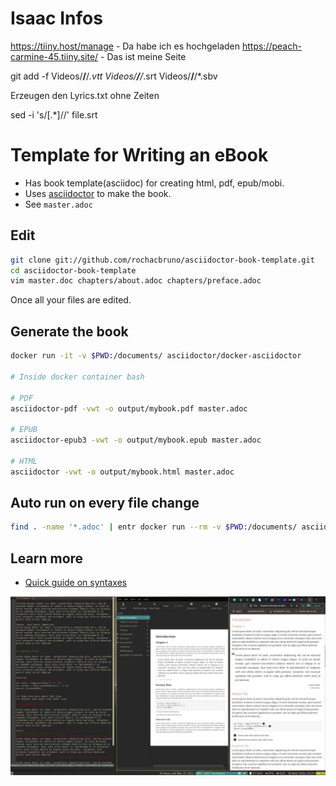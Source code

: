 # Isaac Infos
https://tiiny.host/manage  - Da habe ich es hochgeladen
https://peach-carmine-45.tiiny.site/   - Das ist meine Seite

   git add -f Videos/**/**/*.vtt Videos/**/**/*.srt Videos/**/**/*.sbv

Erzeugen den Lyrics.txt ohne Zeiten

   sed -i 's/\[.*]//' file.srt


# Template for Writing an eBook

- Has book template(asciidoc) for creating html, pdf, epub/mobi.
- Uses [asciidoctor](http://asciidoctor.org) to make the book.
- See `master.adoc`


## Edit


```bash
git clone git://github.com/rochacbruno/asciidoctor-book-template.git
cd asciidoctor-book-template
vim master.doc chapters/about.adoc chapters/preface.adoc
```

Once all your files are edited.


## Generate the book

```bash
docker run -it -v $PWD:/documents/ asciidoctor/docker-asciidoctor

# Inside docker container bash

# PDF
asciidoctor-pdf -vwt -o output/mybook.pdf master.adoc

# EPUB
asciidoctor-epub3 -vwt -o output/mybook.epub master.adoc

# HTML
asciidoctor -vwt -o output/mybook.html master.adoc
```

## Auto run on every file change

```bash
find . -name '*.adoc' | entr docker run --rm -v $PWD:/documents/ asciidoctor/docker-asciidoctor asciidoctor-pdf -vwt -o output/mybook.pdf master.adoc 
```

## Learn more

- [Quick guide on syntaxes](http://asciidoctor.org/docs/asciidoc-syntax-quick-reference/)


![Sample](./sample.png)
